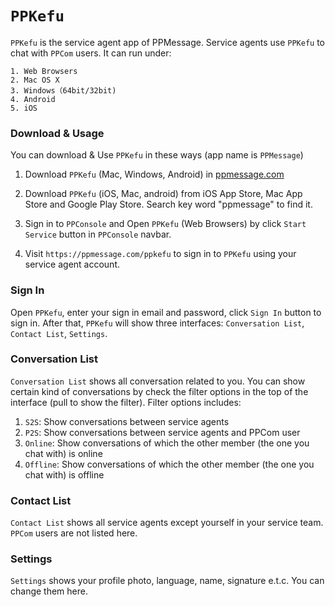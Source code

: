 # `PPKefu`

`PPKefu` is the service agent app of PPMessage. Service agents use `PPKefu` to chat with `PPCom` users. It can run under:

    1. Web Browsers
    2. Mac OS X
    3. Windows（64bit/32bit)
    4. Android
    5. iOS

### Download & Usage

You can download & Use `PPKefu` in these ways (app name is `PPMessage`)

1. Download `PPKefu` (Mac, Windows, Android) in [ppmessage.com](https://ppmessage.com)

2. Download `PPKefu` (iOS, Mac, android) from iOS App Store, Mac App Store and Google Play Store. Search key word "ppmessage" to find it.

3. Sign in to `PPConsole` and Open `PPKefu` (Web Browsers) by click `Start Service` button in `PPConsole` navbar.

4. Visit `https://ppmessage.com/ppkefu` to sign in to `PPKefu` using your service agent account.
    
### Sign In

Open `PPKefu`, enter your sign in email and password, click `Sign In` button to sign in. After that, `PPKefu` will show three interfaces: `Conversation List`, `Contact List`, `Settings`.

### Conversation List

`Conversation List` shows all conversation related to you. You can show certain kind of conversations by check the filter options in the top of the interface (pull to show the filter). Filter options includes:

1. `S2S`: Show conversations between service agents
2. `P2S`: Show conversations between service agents and PPCom user
3. `Online`: Show conversations of which the other member (the one you chat with) is online
4. `Offline`: Show conversations of which the other member (the one you chat with) is offline

### Contact List
`Contact List` shows all service agents except yourself in your service team. `PPCom` users are not listed here.

### Settings
`Settings` shows your profile photo, language, name, signature e.t.c. You can change them here.

